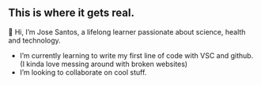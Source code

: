 ## This is where it gets real.
👋 Hi, I’m Jose Santos, a lifelong learner passionate about science, health and technology.
- I’m currently learning to write my first line of code with VSC and github. (I kinda love messing around with broken websites)
- I’m looking to collaborate on cool stuff.
